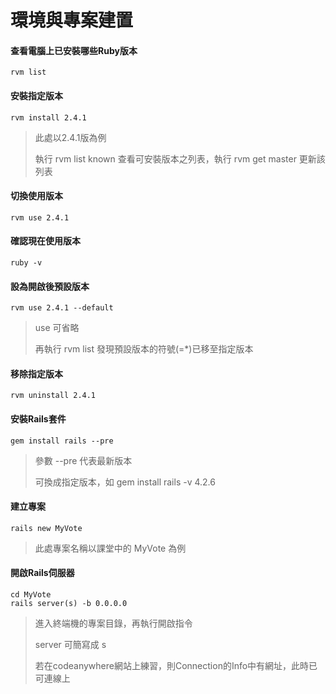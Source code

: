 # 環境與專案建置


#### 查看電腦上已安裝哪些Ruby版本
    rvm list


#### 安裝指定版本
    rvm install 2.4.1
>此處以2.4.1版為例
>
>執行 rvm list known 查看可安裝版本之列表，執行 rvm get master 更新該列表


#### 切換使用版本
    rvm use 2.4.1


#### 確認現在使用版本
    ruby -v
    
#### 設為開啟後預設版本
    rvm use 2.4.1 --default
>use 可省略
>
>再執行 rvm list 發現預設版本的符號(=*)已移至指定版本

#### 移除指定版本
    rvm uninstall 2.4.1

#### 安裝Rails套件
    gem install rails --pre
>參數 --pre 代表最新版本
>
>可換成指定版本，如 gem install rails -v 4.2.6

#### 建立專案
    rails new MyVote
>此處專案名稱以課堂中的 MyVote 為例

#### 開啟Rails伺服器
    cd MyVote
    rails server(s) -b 0.0.0.0
>進入終端機的專案目錄，再執行開啟指令
>
> server 可簡寫成 s 
>
>若在codeanywhere網站上練習，則Connection的Info中有網址，此時已可連線上
